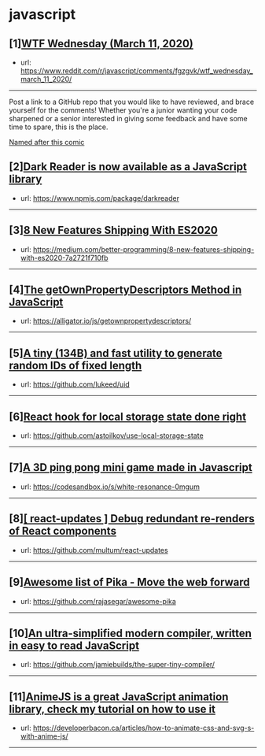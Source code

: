 # javascript
## [1][WTF Wednesday (March 11, 2020)](https://www.reddit.com/r/javascript/comments/fgzgvk/wtf_wednesday_march_11_2020/)
- url: https://www.reddit.com/r/javascript/comments/fgzgvk/wtf_wednesday_march_11_2020/
---
Post a link to a GitHub repo that you would like to have reviewed, and brace yourself for the comments!
Whether you're a junior wanting your code sharpened or a senior interested in giving some feedback and have some time to spare, 
this is the place.

[Named after this comic](https://davidwalsh.name/demo/code-review.png)
## [2][Dark Reader is now available as a JavaScript library](https://www.reddit.com/r/javascript/comments/fhx5uf/dark_reader_is_now_available_as_a_javascript/)
- url: https://www.npmjs.com/package/darkreader
---

## [3][8 New Features Shipping With ES2020](https://www.reddit.com/r/javascript/comments/fhyjij/8_new_features_shipping_with_es2020/)
- url: https://medium.com/better-programming/8-new-features-shipping-with-es2020-7a2721f710fb
---

## [4][The getOwnPropertyDescriptors Method in JavaScript](https://www.reddit.com/r/javascript/comments/fhqxj2/the_getownpropertydescriptors_method_in_javascript/)
- url: https://alligator.io/js/getownpropertydescriptors/
---

## [5][A tiny (134B) and fast utility to generate random IDs of fixed length](https://www.reddit.com/r/javascript/comments/fhwn7w/a_tiny_134b_and_fast_utility_to_generate_random/)
- url: https://github.com/lukeed/uid
---

## [6][React hook for local storage state done right](https://www.reddit.com/r/javascript/comments/fhwtl1/react_hook_for_local_storage_state_done_right/)
- url: https://github.com/astoilkov/use-local-storage-state
---

## [7][A 3D ping pong mini game made in Javascript](https://www.reddit.com/r/javascript/comments/fhzjqx/a_3d_ping_pong_mini_game_made_in_javascript/)
- url: https://codesandbox.io/s/white-resonance-0mgum
---

## [8][[ react-updates ] Debug redundant re-renders of React components](https://www.reddit.com/r/javascript/comments/fhz1w6/reactupdates_debug_redundant_rerenders_of_react/)
- url: https://github.com/multum/react-updates
---

## [9][Awesome list of Pika - Move the web forward](https://www.reddit.com/r/javascript/comments/fhvc76/awesome_list_of_pika_move_the_web_forward/)
- url: https://github.com/rajasegar/awesome-pika
---

## [10][An ultra-simplified modern compiler, written in easy to read JavaScript](https://www.reddit.com/r/javascript/comments/fhg3r8/an_ultrasimplified_modern_compiler_written_in/)
- url: https://github.com/jamiebuilds/the-super-tiny-compiler/
---

## [11][AnimeJS is a great JavaScript animation library, check my tutorial on how to use it](https://www.reddit.com/r/javascript/comments/fhbakq/animejs_is_a_great_javascript_animation_library/)
- url: https://developerbacon.ca/articles/how-to-animate-css-and-svg-s-with-anime-js/
---

